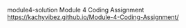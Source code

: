 module4-solution
Module 4 Coding Assignment
https://kachyvibez.github.io/Module-4-Coding-Assignment/